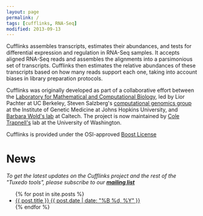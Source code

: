 ```yaml
---
layout: page
permalink: /
tags: [cufflinks, RNA-Seq]
modified: 2013-09-13
---
```


Cufflinks assembles transcripts, estimates their abundances, and tests for differential expression and regulation in RNA-Seq samples. It accepts aligned RNA-Seq reads and assembles the alignments into a parsimonious set of transcripts. Cufflinks then estimates the relative abundances of these transcripts based on how many reads support each one, taking into account biases in library preparation protocols. 

Cufflinks was originally developed as part of a collaborative effort between the [Laboratory for Mathematical and Computational Biology](http://bio.math.berkeley.edu/), led by Lior Pachter at UC Berkeley, Steven Salzberg's [computational genomics group](http://ccb.jhu.edu/) at the Institute of Genetic Medicine at Johns Hopkins University, and [Barbara Wold's lab](http://woldlab.caltech.edu/) at Caltech. The project is now maintained by [Cole Trapnell's](http://cole-trapnell-lab.github.io/) lab at the University of Washington.

Cufflinks is provided under the OSI-approved [Boost License](http://en.wikipedia.org/wiki/Boost_Software_License)

# News

*To get the latest updates on the Cufflinks project and the rest of the "Tuxedo tools", please subscribe to our [**mailing list**](https://lists.sourceforge.net/lists/listinfo/bowtie-bio-announce)* 

<ul class="post-list">
{% for post in site.posts %} 
  <li><article><a href="{{ site.url }}{{ post.url }}">{{ post.title }} <span class="entry-date"><time datetime="{{ post.date | date_to_xmlschema }}">{{ post.date | date: "%B %d, %Y" }}</time></span></a></article></li>
{% endfor %}
</ul>
